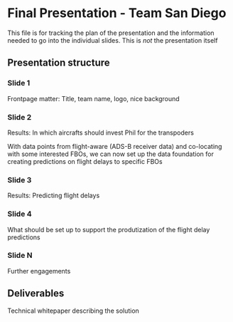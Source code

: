 # Final Presentation - Team San Diego

This file is for tracking the plan of the presentation and the information
needed to go into the individual slides. This is _not_ the presentation itself

## Presentation structure

### Slide 1

Frontpage matter: Title, team name, logo, nice background

### Slide 2 

Results: In which aircrafts should invest Phil for the transpoders

With data points from flight-aware (ADS-B receiver data) and
co-locating with some interested FBOs, we can now set up the data
foundation for creating predictions on flight delays to specific FBOs

### Slide 3

Results: Predicting flight delays

### Slide 4

What should be set up to support the produtization of the flight delay predictions

### Slide N

Further engagements

## Deliverables

Technical whitepaper describing the solution

